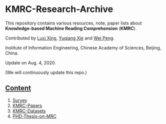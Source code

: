 # KMRC-Research-Archive

This repository contains various resources, note, paper lists about **Knowledge-based Machine Reading Comprehension** (**KMRC**).

Contributed by [Luxi Xing](https://github.com/XingLuxi), [Yuqiang Xie](https://github.com/IndexFziQ) and [Wei Peng](https://github.com/a414351664).

Institute of Information Engineering, Chinese Academy of Sciences, Beijing, China.

Update on Aug. 4, 2020.

(We will continuously update this repo.)


## [Content](#content)

1. [Survey](#survey-papers)
2. [KMRC-Papers](#kmrc-papers)
3. [KMRC-Datasets](#mrc-benchmark-datasets)
4. [PHD-Thesis-on-MRC](#phd-thesis-on-mrc)
